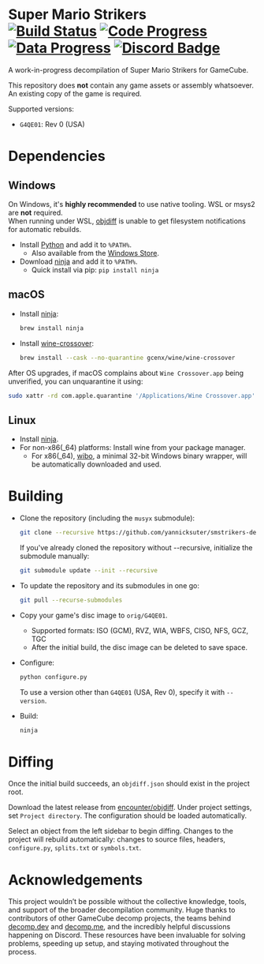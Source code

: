 Super Mario Strikers  
[![Build Status]][actions] [![Code Progress]][progress] [![Data Progress]][progress] [![Discord Badge]][discord]
=============

<!--
Replace with your repository's URL.
-->
[Build Status]: https://github.com/yannicksuter/smstrikers-decomp/actions/workflows/build.yml/badge.svg
[actions]: https://github.com/yannicksuter/smstrikers-decomp/actions/workflows/build.yml
<!--
decomp.dev progress badges
See https://decomp.dev/api for an API overview.
-->
[Code Progress]: https://decomp.dev/yannicksuter/smstrikers-decomp.svg?mode=shield&measure=code&label=Code
[Data Progress]: https://decomp.dev/yannicksuter/smstrikers-decomp.svg?mode=shield&measure=data&label=Data
[progress]: https://decomp.dev/yannicksuter/smstrikers-decomp
<!--
Replace with your Discord server's ID and invite URL.
-->
[Discord Badge]: https://img.shields.io/discord/727908905392275526?color=%237289DA&logo=discord&logoColor=%23FFFFFF
[discord]: https://discord.gg/hKx3FJJgrV

A work-in-progress decompilation of Super Mario Strikers for GameCube.

This repository does **not** contain any game assets or assembly whatsoever. An existing copy of the game is required.

Supported versions:

- `G4QE01`: Rev 0 (USA)

Dependencies
============

Windows
--------

On Windows, it's **highly recommended** to use native tooling. WSL or msys2 are **not** required.  
When running under WSL, [objdiff](#diffing) is unable to get filesystem notifications for automatic rebuilds.

- Install [Python](https://www.python.org/downloads/) and add it to `%PATH%`.
  - Also available from the [Windows Store](https://apps.microsoft.com/store/detail/python-311/9NRWMJP3717K).
- Download [ninja](https://github.com/ninja-build/ninja/releases) and add it to `%PATH%`.
  - Quick install via pip: `pip install ninja`

macOS
------

- Install [ninja](https://github.com/ninja-build/ninja/wiki/Pre-built-Ninja-packages):

  ```sh
  brew install ninja
  ```

- Install [wine-crossover](https://github.com/Gcenx/homebrew-wine):

  ```sh
  brew install --cask --no-quarantine gcenx/wine/wine-crossover
  ```

After OS upgrades, if macOS complains about `Wine Crossover.app` being unverified, you can unquarantine it using:

```sh
sudo xattr -rd com.apple.quarantine '/Applications/Wine Crossover.app'
```

Linux
------

- Install [ninja](https://github.com/ninja-build/ninja/wiki/Pre-built-Ninja-packages).
- For non-x86(_64) platforms: Install wine from your package manager.
  - For x86(_64), [wibo](https://github.com/decompals/wibo), a minimal 32-bit Windows binary wrapper, will be automatically downloaded and used.

Building
========

- Clone the repository (including the `musyx` submodule):

  ```sh
  git clone --recursive https://github.com/yannicksuter/smstrikers-decomp
  ```

  If you've already cloned the repository without --recursive, initialize the submodule manually:

  ```sh
  git submodule update --init --recursive
  ```

- To update the repository and its submodules in one go:

  ```sh
  git pull --recurse-submodules
  ```

- Copy your game's disc image to `orig/G4QE01`.
  - Supported formats: ISO (GCM), RVZ, WIA, WBFS, CISO, NFS, GCZ, TGC
  - After the initial build, the disc image can be deleted to save space.

- Configure:

  ```sh
  python configure.py
  ```

  To use a version other than `G4QE01` (USA, Rev 0), specify it with `--version`.

- Build:

  ```sh
  ninja
  ```

Diffing
=======

Once the initial build succeeds, an `objdiff.json` should exist in the project root.

Download the latest release from [encounter/objdiff](https://github.com/encounter/objdiff). Under project settings, set `Project directory`. The configuration should be loaded automatically.

Select an object from the left sidebar to begin diffing. Changes to the project will rebuild automatically: changes to source files, headers, `configure.py`, `splits.txt` or `symbols.txt`.

Acknowledgements
================
This project wouldn’t be possible without the collective knowledge, tools, and support of the broader decompilation community. Huge thanks to contributors of other GameCube decomp projects, the teams behind [decomp.dev](https://decomp.dev/) and [decomp.me](https://decomp.me/), and the incredibly helpful discussions happening on Discord. These resources have been invaluable for solving problems, speeding up setup, and staying motivated throughout the process.
